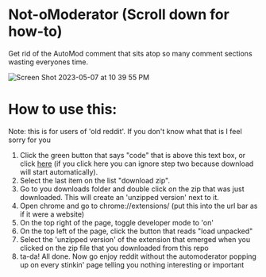 # Not-oModerator (Scroll down for how-to)

Get rid of the AutoMod comment that sits atop so many comment sections wasting everyones time. 


![Screen Shot 2023-05-07 at 10 39 55 PM](https://user-images.githubusercontent.com/13709454/236721977-3aab91ba-e84b-4167-81c3-5072af27ee5d.png)



# How to use this: 

Note: this is for users of 'old reddit'. If you don't know what that is I feel sorry for you

1. Click the green button that says "code" that is above this text box, or click [here](https://github.com/purplefloyd14/Not-oModerator/archive/refs/heads/main.zip) (if you click here you can ignore step two because download will start automatically). 
2. Select the last item on the list "download zip". 
3. Go to you downloads folder and double click on the zip that was just downloaded. This will create an 'unzipped version' next to it. 
4. Open chrome and go to chrome://extensions/ (put this into the url bar as if it were a website)
5. On the top right of the page, toggle developer mode to 'on'
6. On the top left of the page, click the button that reads "load unpacked"
7. Select the 'unzipped version' of the extension that emerged when you clicked on the zip file that you downloaded from this repo 
8. ta-da! All done. Now go enjoy reddit without the automoderator popping up on every stinkin' page telling you nothing interesting or important 

